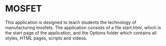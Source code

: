 # MOSFET
This application is designed to teach students the technology of manufacturing mosfets. The application consists of a file start.html, which is the start page of the application, and the Options folder which contains all styles, HTML pages, scripts and videos.
